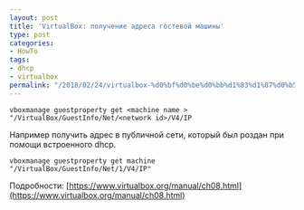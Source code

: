 ```yaml
---
layout: post
title: 'VirtualBox: получение адреса гостевой машины'
type: post
categories:
- HowTo
tags:
- dhcp
- virtualbox
permalink: "/2018/02/24/virtualbox-%d0%bf%d0%be%d0%bb%d1%83%d1%87%d0%b5%d0%bd%d0%b8%d0%b5-%d0%b0%d0%b4%d1%80%d0%b5%d1%81%d0%b0-%d0%b3%d0%be%d1%81%d1%82%d0%b5%d0%b2%d0%be%d0%b9-%d0%bc%d0%b0%d1%88%d0%b8%d0%bd%d1%8b/"
---
```

```
vboxmanage guestproperty get <machine name > "/VirtualBox/GuestInfo/Net/<network id>/V4/IP
```

Например получить адрес в публичной сети, который был роздан при помощи встроенного dhcp.

```
vboxmanage guestproperty get machine "/VirtualBox/GuestInfo/Net/1/V4/IP"
```

Подробности: [https://www.virtualbox.org/manual/ch08.html](https://www.virtualbox.org/manual/ch08.html)

